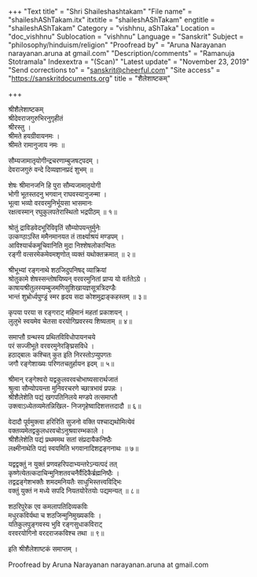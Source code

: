 +++
"Text title" = "Shri Shaileshashtakam"
"File name" = "shaileshAShTakam.itx"
itxtitle = "shaileshAShTakam"
engtitle = "shaileshAShTakam"
Category = "vishhnu, aShTaka"
Location = "doc_vishhnu"
Sublocation = "vishhnu"
Language = "Sanskrit"
Subject = "philosophy/hinduism/religion"
"Proofread by" = "Aruna Narayanan narayanan.aruna at gmail.com"
"Description/comments" = "Ramanuja Stotramala"
Indexextra = "(Scan)"
"Latest update" = "November 23, 2019"
"Send corrections to" = "sanskrit@cheerful.com"
"Site access" = "https://sanskritdocuments.org"
title = "शैलेशाष्टकम्"

+++
  
 श्रीशैलेशाष्टकम्   
श्रीदेवराजगुरुभिरनुगृहीतं  
श्रीरस्तु ।  
श्रीमते हयग्रीवायनमः ।  
श्रीमते रामानुजाय नमः ॥  
  
सौम्यजामातृयोगीन्द्रचरणाम्बुजषट्पदम् ।  
देवराजगुरुं वन्दे दिव्यज्ञानप्रदं शुभम् ॥  
  
शेषः श्रीमानजनि हि पुरा सौम्यजामातृयोगी  
     भोगी भूतस्तदनु भगवान् राघवस्यानुजन्मा ।  
भूत्वा भव्यो वरवरमुनिर्भूयसा भासमानः  
     रक्षत्वस्मान् रघुकुलपतेरास्थितो भद्रपीठम् ॥ १॥  
  
श्रोतुं द्राविडवेदभूरिविवृतिं सौम्योपयन्तुर्मुनेः  
     उत्कण्ठाऽस्ति ममैनमानयत तं तार्क्ष्याश्रयं मण्डपम् ।  
आविश्यार्चकमूचिवानिति मुदा निश्शेषलोकान्वितः  
     रङ्गी वत्सरमेकमेवमश‍ृणोत् व्यक्तं यथोक्तक्रमात् ॥ २॥  
  
श्रीभूभ्यां रङ्गनाथे शठजिदुपनिषद् व्याक्रियां  
     श्रोतुकामे शेषस्सन्तोषयिष्यन् वरवरमुनितां प्राप्य यो वर्ततेऽग्रे ।  
काषायश्रीतुलस्यम्बुजमणिसुशिखायज्ञसूत्रत्रिदण्डैः  
     भान्तं शुभ्रोर्ध्वपुण्ड्रं स्मर हृदय सदा कोशमुद्राङ्कहस्तम् ॥ ३॥  
  
कृपया परया स रङ्गराट् महिमानं महतां प्रकाशयन् ।  
लुलुभे स्वयमेव चेतसा वरयोगिप्रवरस्य शिष्यताम् ॥ ४॥  
  
समाप्तौ ग्रन्थस्य प्रथितविविधोपायनचये  
     परं सज्जीभूते वरवरमुनेरङ्घ्रिसविधे ।  
हठाद्बालः कश्चित् कुत इति निरस्तोऽप्युपगतः  
     जगौ रङ्गेशाख्यः परिणतचतुर्हायन इदम् ॥ ५॥  
  
श्रीमान् रङ्गेश्वरो यद्वकुलवरवचोभाष्यसारार्थजातं  
     श्रुत्वा सौम्योपयन्ता मुनिवरचरणे च्छात्रभावं प्रपन्नः ।  
श्रीशैलेशेति पद्यं खगपतिनिलये मण्डपे तत्समाप्तौ  
     उक्त्वाऽध्येतव्यमेतन्निखिल- निजगृहेष्वादिशत्तत्तदादौ ॥ ६॥  
  
वेदादौ पूर्वमुक्त्वा हरिरिति सुजनो वक्ति पश्चाद्यथोमित्येवं  
     वक्तव्यमेतद्वकुलधरवचोऽनुश्रवारम्भकाले ।  
श्रीशैलेशेति पद्यं प्रथममथ सतां संप्रदायैकनिष्ठैः  
     लक्ष्मीनाथेति पद्यं स्वयमिति भगवानादिशद्रङ्गनाथः ॥ ७॥  
  
यद्वद्वक्तुं न युक्तं प्रणवहरिपदाभ्यन्तरेऽन्यत्पदं तत्  
     कृष्णेत्येतत्कदाचिन्मुनिशतवचनैर्वैदिकैर्ब्रह्मनिष्ठैः ।  
तद्वद्रङ्गेशभक्तैः शमदमनियतैः साधुभिस्तत्त्वविद्भिः  
     वक्तुं युक्तं न मध्ये सपदि नियतयोरेतयोः पद्यमन्यत् ॥ ८॥  
  
शठरिपुरेक एव कमलापतिदिव्यकविः  
     मधुरकविर्यथा च शठजिन्मुनिमुख्यकविः ।  
यतिकुलपुङ्गवस्य भुवि रङ्गसुधाकविराट्  
     वरवरयोगिनो वरदराजकविश्च तथा ॥ ९॥  
  
इति श्रीशैलेशाष्टकं समाप्तम् ।  
  
  
Proofread by Aruna Narayanan narayanan.aruna at gmail.com   
  
